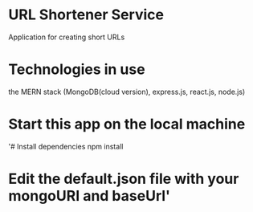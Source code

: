 # URL Shortener Service
Application for creating short URLs
# Technologies in use
the MERN stack (MongoDB(cloud version), express.js, react.js, node.js)
# Start this app on the local machine
'# Install dependencies
npm install

# Edit the default.json file with your mongoURI and baseUrl'

